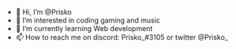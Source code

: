 - 👋 Hi, I’m @Prisko
- 👀 I’m interested in coding gaming and music
- 🌱 I’m currently learning Web development
- 📫 How to reach me on discord: Prisko_#3105 or twitter @Prisko_

<!---
Prisko/Prisko is a ✨ special ✨ repository because its `README.md` (this file) appears on your GitHub profile.
You can click the Preview link to take a look at your changes.
--->
